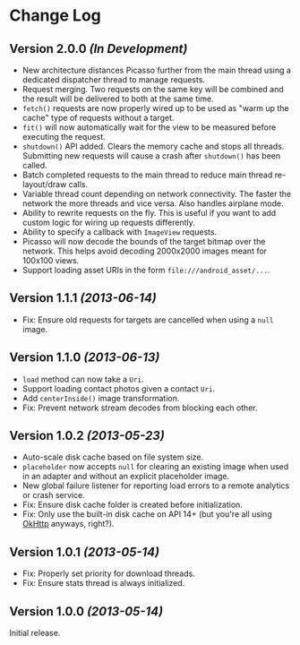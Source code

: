 Change Log
==========

Version 2.0.0 *(In Development)*
----------------------------

 * New architecture distances Picasso further from the main thread using a dedicated dispatcher thread to manage requests.
 * Request merging. Two requests on the same key will be combined and the result will be delivered to both at the same time.
 * `fetch()` requests are now properly wired up to be used as "warm up the cache" type of requests without a target.
 * `fit()` will now automatically wait for the view to be measured before executing the request.
 * `shutdown()` API added. Clears the memory cache and stops all threads. Submitting new requests will cause a crash after `shutdown()` has been called.
 * Batch completed requests to the main thread to reduce main thread re-layout/draw calls.
 * Variable thread count depending on network connectivity. The faster the network the more threads and vice versa. Also handles airplane mode.
 * Ability to rewrite requests on the fly. This is useful if you want to add custom logic for wiring up requests differently. 
 * Ability to specify a callback with `ImageView` requests.
 * Picasso will now decode the bounds of the target bitmap over the network. This helps avoid decoding 2000x2000 images meant for 100x100 views.
 * Support loading asset URIs in the form `file:///android_asset/...`.


Version 1.1.1 *(2013-06-14)*
----------------------------

 * Fix: Ensure old requests for targets are cancelled when using a `null` image.


Version 1.1.0 *(2013-06-13)*
----------------------------

 * `load` method can now take a `Uri`.
 * Support loading contact photos given a contact `Uri`.
 * Add `centerInside()` image transformation.
 * Fix: Prevent network stream decodes from blocking each other.


Version 1.0.2 *(2013-05-23)*
----------------------------

 * Auto-scale disk cache based on file system size.
 * `placeholder` now accepts `null` for clearing an existing image when used in an adapter and
   without an explicit placeholder image.
 * New global failure listener for reporting load errors to a remote analytics or crash service.
 * Fix: Ensure disk cache folder is created before initialization.
 * Fix: Only use the built-in disk cache on API 14+ (but you're all using [OkHttp][1] anyways,
   right?).


Version 1.0.1 *(2013-05-14)*
----------------------------

 * Fix: Properly set priority for download threads.
 * Fix: Ensure stats thread is always initialized.


Version 1.0.0 *(2013-05-14)*
----------------------------

Initial release.




 [1]: http://square.github.io/okhttp/
